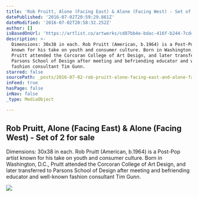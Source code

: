 ```yaml
---
title: 'Rob Pruitt, Alone (Facing East) & Alone (Facing West) - Set of 2 for sale'
datePublished: '2016-07-02T20:59:29.861Z'
dateModified: '2016-07-02T20:58:32.252Z'
author: []
isBasedOnUrl: 'https://artlist.co/artworks/cd87bb4e-bdac-416f-b244-7cd4552f5b0d'
description: >-
  Dimensions: 30x38 in each. Rob Pruitt (American, b.1964) is a Post-Pop artist
  known for his take on youth and consumer culture. Born in Washington, D.C.,
  Pruitt attended the Corcoran College of Art Design, and later transferred to
  Parsons School of Design after meeting and befriending educator and well-known
  fashion consultant Tim Gunn.
starred: false
sourcePath: _posts/2016-07-02-rob-pruitt-alone-facing-east-and-alone-facing-west-set.md
inFeed: true
hasPage: false
inNav: false
_type: MediaObject

---
```

<article style=""><h1>Rob Pruitt, Alone (Facing East) &amp; Alone (Facing West) - Set of 2 for sale</h1><p>Dimensions: 30x38 in each. Rob Pruitt (American, b.1964) is a Post-Pop artist known for his take on youth and consumer culture. Born in Washington, D.C., Pruitt attended the Corcoran College of Art Design, and later transferred to Parsons School of Design after meeting and befriending educator and well-known fashion consultant Tim Gunn.</p><img src="https://www.filepicker.io/api/file/QUEN1O9YSiKGTXkUo2Yu" /></article>
